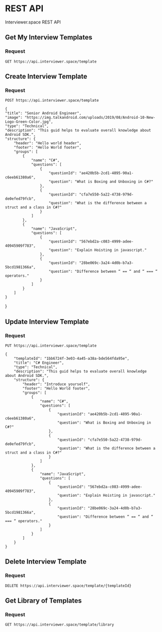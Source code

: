 # REST API

Interviewer.space REST API

## Get My Interview Templates

### Request

`GET https://api.interviewer.space/template`

## Create Interview Template

### Request

`POST https://api.interviewer.space/template`

    {
    "title": "Senior Android Engineer",
    "image": "https://img.talkandroid.com/uploads/2019/08/Android-10-New-Logo-Green-Color.jpg",
    "type": "Technical",
    "description": "This guid helps to evaluate overall knowledge about Android SDK.",
    "structure": {
        "header": "Hello world header",
        "footer": "Hello World footer",
        "groups": [
            {
                "name": "C#",
                "questions": [
                    {
                        "questionId": "ae420b5b-2cd1-4895-90a1-c6eeb61380a6",
                        "question": "What is Boxing and Unboxing in C#?"
                    },
                    {
                        "questionId": "cfa7e550-5a22-4738-979d-de0efed79fcb",
                        "question": "What is the difference between a struct and a class in C#?"
                    }
                ]
            },
            {
                "name": "JavaScript",
                "questions": [
                    {
                        "questionId": "567ebd2a-c083-4999-adee-40945909f783",
                        "question": "Explain Hoisting in javascript."
                    },
                    {
                        "questionId": "28be069c-3a24-4d0b-b7a3-5bcd1981366a",
                        "question": "Difference between “ == “ and “ === “ operators."
                    }
                ]
            }
        ]
    }

}

## Update Interview Template

### Request

`PUT https://api.interviewer.space/template`

    {
        "templateId": "1bb6724f-3e03-4a45-a38a-bde564fda95e",
        "title": "C# Engineer",
        "type": "Technical",
        "description": "This guid helps to evaluate overall knowledge about Android SDK.",
        "structure": {
            "header": "Introduce yourself",
            "footer": "Hello World footer",
            "groups": [
                {
                    "name": "C#",
                    "questions": [
                        {
                            "questionId": "ae420b5b-2cd1-4895-90a1-c6eeb61380a6",
                            "question": "What is Boxing and Unboxing in C#?"
                        },
                        {
                            "questionId": "cfa7e550-5a22-4738-979d-de0efed79fcb",
                            "question": "What is the difference between a struct and a class in C#?"
                        }
                    ]
                },
                {
                    "name": "JavaScript",
                    "questions": [
                        {
                            "questionId": "567ebd2a-c083-4999-adee-40945909f783",
                            "question": "Explain Hoisting in javascript."
                        },
                        {
                            "questionId": "28be069c-3a24-4d0b-b7a3-5bcd1981366a",
                            "question": "Difference between “ == “ and “ === “ operators."
                        }
                    ]
                }
            ]
        }
    }

## Delete Interview Template

### Request

`DELETE https://api.interviewer.space/template/{templateId}`

## Get Library of Templates

### Request

`GET https://api.interviewer.space/template/library`
